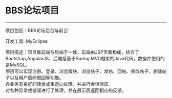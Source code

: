 # BBS论坛项目
****
项目包括：BBS论坛后台与前台  
  
开发工具: MyEclipse 
  
项目描述：项目集前端与后端于一体，前端由JSP页面构成，结合了Bootstrap,AngularJS，后端是基于Spring MVC框架的Java代码，数据库使用的是MySQL。  
项目可以实现注册、登录、浏览版块、浏览帖子、发帖、回帖、修改帖子、删除帖子以及用户密码取回等功能。  
各业务有良好的转发或重定向处理，并进行会话验证。  
对各种异常或错误进行了处理，并在展示层返回相应的反馈。

